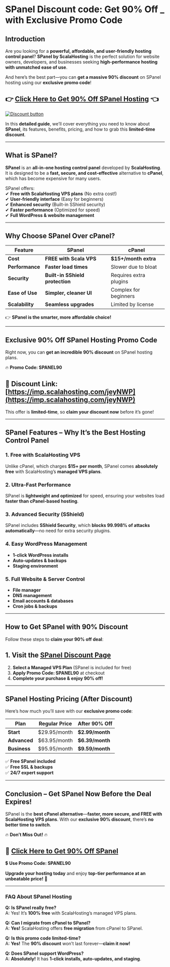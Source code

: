 
# SPanel  Discount code: Get 90% Off _  with Exclusive Promo Code

## **Introduction**  

Are you looking for a **powerful, affordable, and user-friendly hosting control panel**? **SPanel by ScalaHosting** is the perfect solution for website owners, developers, and businesses seeking **high-performance hosting with unmatched ease of use**.  

And here’s the best part—you can **get a massive 90% discount** on SPanel hosting using our **exclusive promo code**!  

## 👉 **[Click Here to Get 90% Off SPanel Hosting](https://imp.scalahosting.com/jeyNWP)** 👈  

[![Discount button](https://github.com/user-attachments/assets//1c6e1652-8dae-4d6f-930e-82069d2353eb)
](https://imp.scalahosting.com/jeyNWP)


In this **detailed guide**, we’ll cover everything you need to know about **SPanel**, its features, benefits, pricing, and how to grab this **limited-time discount**.  

---

## **What is SPanel?**  

**SPanel** is an **all-in-one hosting control panel** developed by **ScalaHosting**. It is designed to be a **fast, secure, and cost-effective** alternative to **cPanel**, which has become expensive for many users.  

SPanel offers:  
✔ **Free with ScalaHosting VPS plans** (No extra cost!)  
✔ **User-friendly interface** (Easy for beginners)  
✔ **Enhanced security** (Built-in SShield security)  
✔ **Faster performance** (Optimized for speed)  
✔ **Full WordPress & website management**  

---

## **Why Choose SPanel Over cPanel?**  

| **Feature**       | **SPanel** | **cPanel** |
|------------------|-----------|-----------|
| **Cost**         | **FREE with Scala VPS** | **$15+/month extra** |
| **Performance**  | **Faster load times** | Slower due to bloat |
| **Security**     | **Built-in SShield protection** | Requires extra plugins |
| **Ease of Use**  | **Simpler, cleaner UI** | Complex for beginners |
| **Scalability**  | **Seamless upgrades** | Limited by license |

👉 **SPanel is the smarter, more affordable choice!**  

---

## **Exclusive 90% Off SPanel Hosting Promo Code**  

Right now, you can **get an incredible 90% discount** on SPanel hosting plans.  

🔥 **Promo Code: SPANEL90**  
## 🔗 **Discount Link: [https://imp.scalahosting.com/jeyNWP](https://imp.scalahosting.com/jeyNWP)**  

This offer is **limited-time**, so **claim your discount now** before it’s gone!  

---

## **SPanel Features – Why It’s the Best Hosting Control Panel**  

### **1. Free with ScalaHosting VPS**  
Unlike cPanel, which charges **$15+ per month**, SPanel comes **absolutely free** with ScalaHosting’s **managed VPS plans**.  

### **2. Ultra-Fast Performance**  
SPanel is **lightweight and optimized** for speed, ensuring your websites load **faster than cPanel-based hosting**.  

### **3. Advanced Security (SShield)**  
SPanel includes **SShield Security**, which **blocks 99.998% of attacks automatically**—no need for extra security plugins.  

### **4. Easy WordPress Management**  
- **1-click WordPress installs**  
- **Auto-updates & backups**  
- **Staging environment**  

### **5. Full Website & Server Control**  
- **File manager**  
- **DNS management**  
- **Email accounts & databases**  
- **Cron jobs & backups**  

---

## **How to Get SPanel with 90% Discount**  

Follow these steps to **claim your 90% off deal**:  

## 1. **Visit the [SPanel Discount Page](https://imp.scalahosting.com/jeyNWP)**  
2. **Select a Managed VPS Plan** (SPanel is included for free)  
3. **Apply Promo Code: SPANEL90** at checkout  
4. **Complete your purchase & enjoy 90% off!**  

---

## **SPanel Hosting Pricing (After Discount)**  

Here’s how much you’ll save with our **exclusive promo code**:  

| **Plan**       | **Regular Price** | **After 90% Off** |
|--------------|-----------------|------------------|
| **Start**    | $29.95/month    | **$2.99/month** |
| **Advanced** | $63.95/month    | **$6.39/month** |
| **Business** | $95.95/month    | **$9.59/month** |

✅ **Free SPanel included**  
✅ **Free SSL & backups**  
✅ **24/7 expert support**  

---

## **Conclusion – Get SPanel Now Before the Deal Expires!**  

SPanel is the **best cPanel alternative**—**faster, more secure, and FREE with ScalaHosting VPS plans**. With our **exclusive 90% discount**, there’s **no better time to switch**.  

🔥 **Don’t Miss Out!** 🔥  
## 🔗 **[Click Here to Get 90% Off SPanel](https://imp.scalahosting.com/jeyNWP)**  
💲 **Use Promo Code: SPANEL90**  

**Upgrade your hosting today** and enjoy **top-tier performance at an unbeatable price!** 🚀  

---

### **FAQ About SPanel Hosting**  

**Q: Is SPanel really free?**  
A: Yes! It’s **100% free** with ScalaHosting’s managed VPS plans.  

**Q: Can I migrate from cPanel to SPanel?**  
A: **Yes!** ScalaHosting offers **free migration** from cPanel to SPanel.  

**Q: Is this promo code limited-time?**  
A: **Yes!** The **90% discount** won’t last forever—**claim it now!**  

**Q: Does SPanel support WordPress?**  
A: **Absolutely!** It has **1-click installs, auto-updates, and staging**.  

